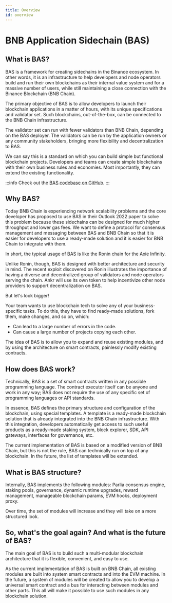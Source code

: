 ```yaml
---
title: Overview
id: overview
---
```


# BNB Application Sidechain (BAS)

## What is BAS?

BAS is a framework for creating sidechains in the Binance ecosystem. In other words, it is an infrastructure to help developers and node operators build and run their own blockchains as their internal value system and for a massive number of users, while still maintaining a close connection with the Binance Blockchain (BNB Chain).

The primary objective of BAS is to allow developers to launch their blockchain applications in a matter of hours, with its unique specifications and validator set. Such blockchains, out-of-the-box, can be connected to the BNB Chain infrastructure.

The validator set can run with fewer validators than BNB Chain, depending on the BAS deployer. The validators can be run by the application owners or any community stakeholders, bringing more flexibility and decentralization to BAS.  

We can say this is a standard on which you can build simple but functional blockchain projects. Developers and teams can create simple blockchains with their own business rules and economies. Most importantly, they can extend the existing functionality.

:::info
Check out the [BAS codebase on GitHub](https://github.com/Ankr-network?q=bas). 
:::


## Why BAS?

Today BNB Chain is experiencing network scalability problems and the core developer has proposed to use BAS in their Outlook 2022 paper to solve this problem because these sidechains can be designed for much higher throughput and lower gas fees. We want to define a protocol for consensus management and messaging between BAS and BNB Chain so that it is easier for developers to use a ready-made solution and it is easier for BNB Chain to integrate with them.

In short, the typical usage of BAS is like the Ronin chain for the Axie Infinity.

Unlike Ronin, though, BAS is designed with better architecture and security in mind. The recent exploit discovered on Ronin illustrates the importance of having a diverse and decentralized group of validators and node operators serving the chain. Ankr will use its own token to help incentivize other node providers to support decentralization on BAS.

But let's look bigger!

Your team wants to use blockchain tech to solve any of your business-specific tasks. To do this, they have to find ready-made solutions, fork them, make changes, and so on, which:

* Can lead to a large number of errors in the code.
* Can cause a large number of projects copying each other.

The idea of BAS is to allow you to expand and reuse existing modules, and by using the architecture on smart contracts, painlessly modify existing contracts. 


## How does BAS work? 

Technically, BAS is a set of smart contracts written in any possible programming language. The contract executor itself can be anyone and work in any way; BAS does not require the use of any specific set of programming languages or API standards. 

In essence, BAS defines the primary structure and configuration of the blockchain, using special templates. A template is a ready-made blockchain solution that is already integrated into the BNB Chain infrastructure. With this integration, developers automatically get access to such useful products as a ready-made staking system, block explorer, SDK, API gateways, interfaces for governance, etc. 

The current implementation of BAS is based on a modified version of BNB Chain, but this is not the rule, BAS can technically run on top of any blockchain. In the future, the list of templates will be extended.


## What is BAS structure? 

Internally, BAS implements the following modules: Parlia consensus engine, staking pools, governance, dynamic runtime upgrades, reward management, manageable blockchain params, EVM hooks, deployment proxy. 

Over time, the set of modules will increase and they will take on a more structured look. 

## So, what's the goal again? And what is the future of BAS?

The main goal of BAS is to build such a multi-modular blockchain architecture that it is flexible, convenient, and easy to use.

As the current implementation of BAS is built on BNB Chain, all existing modules are built into system smart contracts and into the EVM machine. In the future, a system of modules will be created to allow you to develop a universal smart contract and a bus for interacting between modules and other parts. This all will make it possible to use such modules in any blockchain solution.